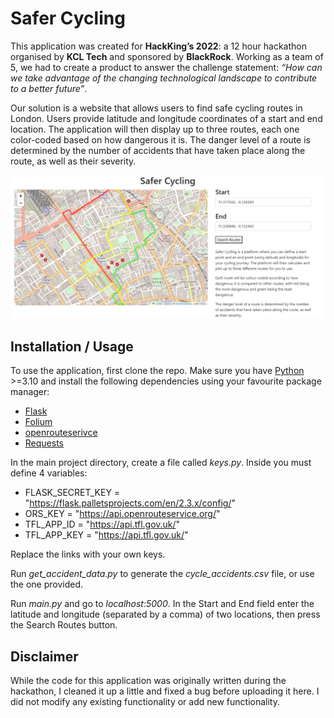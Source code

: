 # Safer Cycling

This application was created for **HackKing’s 2022**: a 12 hour hackathon organised
by **KCL Tech** and sponsored by **BlackRock**. Working as a team of 5, we had to create
a product to answer the challenge statement: _“How can we take advantage of the
changing technological landscape to contribute to a better future”_.

Our solution is a website that allows users to find safe cycling routes in
London. Users provide latitude and longitude coordinates of a start and end
location. The application will then display up to three routes, each one
color-coded based on how dangerous it is. The danger level of a route is
determined by the number of accidents that have taken place along the route, as
well as their severity.

![](https://github.com/Meezeus/safer-cycling/blob/425ffc54c45b7709129fbecef0da128635f1a21c/safer-cycling-website.png?raw=true)

## Installation / Usage

To use the application, first clone the repo. Make sure you have
[Python](https://www.python.org/) >=3.10 and install the following dependencies
using your favourite package manager:

- [Flask](https://flask.palletsprojects.com/en/3.0.x/)
- [Folium](https://pypi.org/project/folium/)
- [openrouteserivce](https://github.com/GIScience/openrouteservice-py)
- [Requests](https://pypi.org/project/requests/)

In the main project directory, create a file called _keys.py_. Inside you must
define 4 variables:

- FLASK_SECRET_KEY = "https://flask.palletsprojects.com/en/2.3.x/config/"
- ORS_KEY = "https://api.openrouteservice.org/"
- TFL_APP_ID = "https://api.tfl.gov.uk/"
- TFL_APP_KEY = "https://api.tfl.gov.uk/"

Replace the links with your own keys.

Run _get_accident_data.py_ to generate the _cycle_accidents.csv_ file, or use the
one provided.

Run _main.py_ and go to _localhost:5000_. In the Start and End field enter the
latitude and longitude (separated by a comma) of two locations, then press the
Search Routes button.

## Disclaimer

While the code for this application was originally written during the hackathon,
I cleaned it up a little and fixed a bug before uploading it here. I did not
modify any existing functionality or add new functionality.
